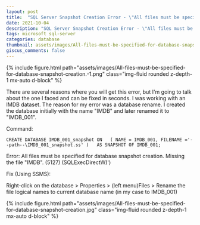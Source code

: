 ```yaml
---
layout: post
title:  "SQL Server Snapshot Creation Error - \"All files must be specified for database snapshot creation\""
date: 2021-10-04
description: "SQL Server Snapshot Creation Error - \"All files must be specified for database snapshot creation\""
tags: microsoft sql-server
categories: database
thumbnail: assets/images/All-files-must-be-specified-for-database-snapshot-creation.-1.png
giscus_comments: false
---
```


<div class="row mt-3">
    <div class="col-sm mt-3 mt-md-0">
        {% include figure.html path="assets/images/All-files-must-be-specified-for-database-snapshot-creation.-1.png" class="img-fluid rounded z-depth-1 mx-auto d-block" %}
    </div>
</div>

There are several reasons where you will get this error, but I'm going to talk about the one I faced and can be fixed in seconds. I was working with an IMDB dataset. The reason for my error was a database rename. I created the database initially with the name "IMDB" and later renamed it to "IMDB\_001".

Command:

`CREATE DATABASE IMDB_001_snapshot ON   ( NAME = IMDB_001, FILENAME ='--path--\IMDB_001_snapshot.ss' )   AS SNAPSHOT OF IMDB_001;`

Error: All files must be specified for database snapshot creation. Missing the file "IMDB". (5127) (SQLExecDirectW)')

Fix (Using SSMS):

Right-click on the database > Properties > (left menu)Files > Rename the file logical names to current database name (in my case to IMDB\_001)

<div class="row mt-3">
    <div class="col-sm mt-3 mt-md-0">
        {% include figure.html path="assets/images/All-files-must-be-specified-for-database-snapshot-creation.jpg" class="img-fluid rounded z-depth-1 mx-auto d-block" %}
    </div>
</div>
